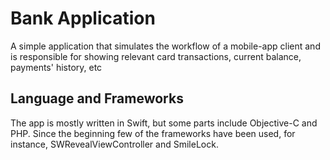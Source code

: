 # Bank Application
A simple application that simulates the workflow of a mobile-app client and is responsible for showing relevant card transactions, current balance, payments' history, etc

## Language and Frameworks
The app is mostly written in Swift, but some parts include Objective-C and PHP.
Since the beginning few of the frameworks have been used, for instance, SWRevealViewController and SmileLock.
